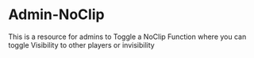 # Admin-NoClip
This is a resource for admins to Toggle a NoClip Function where you can toggle Visibility to other players or invisibility
